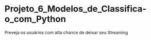 # Projeto_6_Modelos_de_Classifica-o_com_Python
Preveja os usuários com alta chance de deixar seu Streaming
